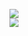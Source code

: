 [![](https://img.shields.io/badge/Made%20With-Github%20Spray-lightgrey.svg?style=for-the-badge&logo=github)](https://github.com/Annihil/github-spray#1271)  
[![](https://i.imgur.com/2DrTn0Z.gif)](https://github.com/Annihil/github-spray)